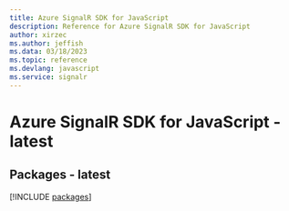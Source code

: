 ```yaml
---
title: Azure SignalR SDK for JavaScript
description: Reference for Azure SignalR SDK for JavaScript
author: xirzec
ms.author: jeffish
ms.data: 03/18/2023
ms.topic: reference
ms.devlang: javascript
ms.service: signalr
---
```

# Azure SignalR SDK for JavaScript - latest
## Packages - latest
[!INCLUDE [packages](signalr-index.md)]